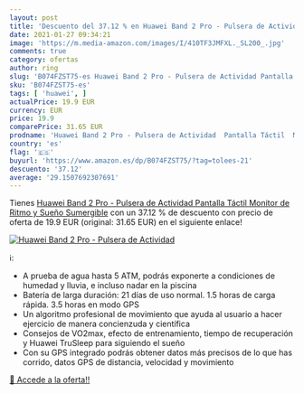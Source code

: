 ```yaml
---
layout: post
title: 'Descuento del 37.12 % en Huawei Band 2 Pro - Pulsera de Actividad'
date: 2021-01-27 09:34:21
image: 'https://m.media-amazon.com/images/I/410TF3JMFXL._SL200_.jpg'
comments: true
category: ofertas
author: ring
slug: 'B074FZST75-es Huawei Band 2 Pro - Pulsera de Actividad Pantalla Táctil...'
sku: 'B074FZST75-es'
tags: [ 'huawei', ]
actualPrice: 19.9 EUR
currency: EUR
price: 19.9
comparePrice: 31.65 EUR
prodname: 'Huawei Band 2 Pro - Pulsera de Actividad  Pantalla Táctil  Monitor de Ritmo y Sueño  Sumergible'
country: 'es'
flag: '🇪🇸'
buyurl: 'https://www.amazon.es/dp/B074FZST75/?tag=tolees-21'
descuento: '37.12'
average: '29.1507692307691'
---
```


Tienes [Huawei Band 2 Pro - Pulsera de Actividad  Pantalla Táctil  Monitor de Ritmo y Sueño  Sumergible](https://www.amazon.es/dp/B074FZST75/?tag=tolees-21) con un 37.12 % de descuento con precio de oferta de 19.9 EUR (original: 31.65 EUR) en el siguiente enlace!

[![Huawei Band 2 Pro - Pulsera de Actividad](https://m.media-amazon.com/images/I/410TF3JMFXL._SL200_.jpg)](https://www.amazon.es/dp/B074FZST75/?tag=tolees-21)

ℹ️:

- A prueba de agua hasta 5 ATM, podrás exponerte a condiciones de humedad y lluvia, e incluso nadar en la piscina
- Batería de larga duración: 21 días de uso normal. 1.5 horas de carga rápida. 3.5 horas en modo GPS
- Un algoritmo profesional de movimiento que ayuda al usuario a hacer ejercicio de manera concienzuda y científica
- Consejos de VO2max, efecto de entrenamiento, tiempo de recuperación y Huawei TruSleep para siguiendo el sueño
- Con su GPS integrado podrás obtener datos más precisos de lo que has corrido, datos GPS de distancia, velocidad y movimiento

[🛒 Accede a la oferta!!](https://www.amazon.es/dp/B074FZST75/?tag=tolees-21)
